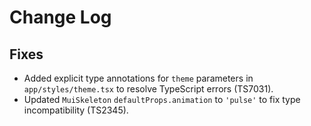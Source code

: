 # Change Log

## Fixes
- Added explicit type annotations for `theme` parameters in `app/styles/theme.tsx` to resolve TypeScript errors (TS7031).
- Updated `MuiSkeleton` `defaultProps.animation` to `'pulse'` to fix type incompatibility (TS2345).